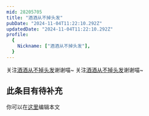 ```yaml
---
mid: 28205705
title: "酒酒从不掉头发"
pubDate: "2024-11-04T11:22:10.292Z"
updatedDate: "2024-11-04T11:22:10.292Z"
profile:
  {
    Nickname: ["酒酒从不掉头发"],
  }
---
```


关注[酒酒从不掉头发](https://space.bilibili.com/28205705)谢谢喵~ 关注[酒酒从不掉头发](https://space.bilibili.com/28205705)谢谢喵~

## 此条目有待补充
你可以在[这里](https://github.com/Yuhanawa/VTuber.ICU-Content/edit/master/v/酒酒从不掉头发/index.md)编辑本文
